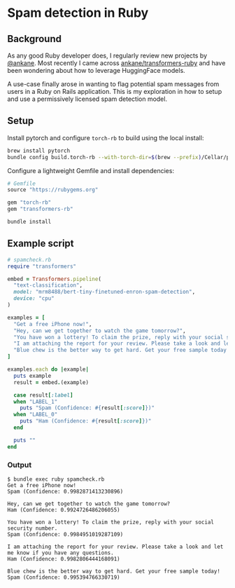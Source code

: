 # Spam detection in Ruby

## Background

As any good Ruby developer does, I regularly review new projects by [@ankane](https://github.com/ankane). 
Most recently I came across [ankane/transformers-ruby](https://github.com/ankane/transformers-ruby) and have been wondering about how to leverage HuggingFace models.

A use-case finally arose in wanting to flag potential spam messages from users in a Ruby on Rails application. 
This is my exploration in how to setup and use a permissively licensed spam detection model.

## Setup

Install pytorch and configure `torch-rb` to build using the local install:

```sh
brew install pytorch
bundle config build.torch-rb --with-torch-dir=$(brew --prefix)/Cellar/pytorch/2.5.1_1
```

Configure a lightweight Gemfile and install dependencies:

```rb
# Gemfile
source "https://rubygems.org"

gem "torch-rb"
gem "transformers-rb"
```

```sh
bundle install
```

## Example script

```rb
# spamcheck.rb
require "transformers"

embed = Transformers.pipeline(
  "text-classification",
  model: "mrm8488/bert-tiny-finetuned-enron-spam-detection",
  device: "cpu"
)

examples = [
  "Get a free iPhone now!",
  "Hey, can we get together to watch the game tomorrow?",
  "You have won a lottery! To claim the prize, reply with your social security number.",
  "I am attaching the report for your review. Please take a look and let me know if you have any questions.",
  "Blue chew is the better way to get hard. Get your free sample today!",
]

examples.each do |example|
  puts example
  result = embed.(example)

  case result[:label]
  when "LABEL_1"
    puts "Spam (Confidence: #{result[:score]})"
  when "LABEL_0"
    puts "Ham (Confidence: #{result[:score]})"
  end

  puts ""
end
```

### Output

```
$ bundle exec ruby spamcheck.rb
Get a free iPhone now!
Spam (Confidence: 0.9982871413230896)

Hey, can we get together to watch the game tomorrow?
Ham (Confidence: 0.9924726486206055)

You have won a lottery! To claim the prize, reply with your social security number.
Spam (Confidence: 0.9984951019287109)

I am attaching the report for your review. Please take a look and let me know if you have any questions.
Ham (Confidence: 0.9982806444168091)

Blue chew is the better way to get hard. Get your free sample today!
Spam (Confidence: 0.995394766330719)
```

